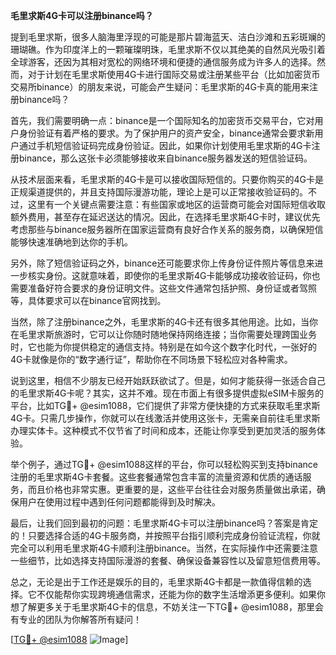 **毛里求斯4G卡可以注册binance吗？**

提到毛里求斯，很多人脑海里浮现的可能是那片碧海蓝天、洁白沙滩和五彩斑斓的珊瑚礁。作为印度洋上的一颗璀璨明珠，毛里求斯不仅以其绝美的自然风光吸引着全球游客，还因为其相对宽松的网络环境和便捷的通信服务成为许多人的选择。然而，对于计划在毛里求斯使用4G卡进行国际交易或注册某些平台（比如加密货币交易所binance）的朋友来说，可能会产生疑问：毛里求斯的4G卡真的能用来注册binance吗？

首先，我们需要明确一点：binance是一个国际知名的加密货币交易平台，它对用户身份验证有着严格的要求。为了保护用户的资产安全，binance通常会要求新用户通过手机短信验证码完成身份验证。因此，如果你计划使用毛里求斯的4G卡注册binance，那么这张卡必须能够接收来自binance服务器发送的短信验证码。

从技术层面来看，毛里求斯的4G卡是可以接收国际短信的。只要你购买的4G卡是正规渠道提供的，并且支持国际漫游功能，理论上是可以正常接收验证码的。不过，这里有一个关键点需要注意：有些国家或地区的运营商可能会对国际短信收取额外费用，甚至存在延迟送达的情况。因此，在选择毛里求斯4G卡时，建议优先考虑那些与binance服务器所在国家运营商有良好合作关系的服务商，以确保短信能够快速准确地到达你的手机。

另外，除了短信验证码之外，binance还可能要求你上传身份证件照片等信息来进一步核实身份。这就意味着，即使你的毛里求斯4G卡能够成功接收验证码，你也需要准备好符合要求的身份证明文件。这些文件通常包括护照、身份证或者驾照等，具体要求可以在binance官网找到。

当然，除了注册binance之外，毛里求斯的4G卡还有很多其他用途。比如，当你在毛里求斯旅游时，它可以让你随时随地保持网络连接；当你需要处理跨国业务时，它也能为你提供稳定的通信支持。特别是在如今这个数字化时代，一张好的4G卡就像是你的“数字通行证”，帮助你在不同场景下轻松应对各种需求。

说到这里，相信不少朋友已经开始跃跃欲试了。但是，如何才能获得一张适合自己的毛里求斯4G卡呢？其实，这并不难。现在市面上有很多提供虚拟eSIM卡服务的平台，比如TG💪+ @esim1088，它们提供了非常方便快捷的方式来获取毛里求斯4G卡。只需几步操作，你就可以在线激活并使用这张卡，无需亲自前往毛里求斯办理实体卡。这种模式不仅节省了时间和成本，还能让你享受到更加灵活的服务体验。

举个例子，通过TG💪+ @esim1088这样的平台，你可以轻松购买到支持binance注册的毛里求斯4G卡套餐。这些套餐通常包含丰富的流量资源和优质的通话服务，而且价格也非常实惠。更重要的是，这些平台往往会对服务质量做出承诺，确保用户在使用过程中遇到任何问题都能得到及时解决。

最后，让我们回到最初的问题：毛里求斯4G卡可以注册binance吗？答案是肯定的！只要选择合适的4G卡服务商，并按照平台指引顺利完成身份验证流程，你就完全可以利用毛里求斯4G卡顺利注册binance。当然，在实际操作中还需要注意一些细节，比如选择支持国际漫游的套餐、确保设备兼容性以及留意短信费用等。

总之，无论是出于工作还是娱乐的目的，毛里求斯4G卡都是一款值得信赖的选择。它不仅能帮你实现跨境通信需求，还能为你的数字生活增添更多便利。如果你想了解更多关于毛里求斯4G卡的信息，不妨关注一下TG💪+ @esim1088，那里会有专业的团队为你解答所有疑问！

[[TG💪+ @esim1088](https://t.me/s/esim1088) ![Image](https://i.postimg.cc/4NQfJmqS/Snipaste-2025-05-13-00-14-12.png)]